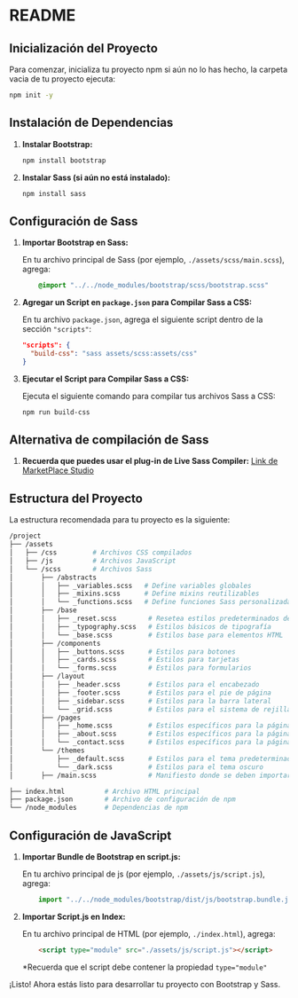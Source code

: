 # README

## Inicialización del Proyecto

Para comenzar, inicializa tu proyecto npm si aún no lo has hecho, la carpeta vacia de tu proyecto ejecuta:

```bash
npm init -y
```

## Instalación de Dependencias

1. **Instalar Bootstrap:**

    ```bash
    npm install bootstrap
    ```

2. **Instalar Sass (si aún no está instalado):**

    ```bash
    npm install sass
    ```

## Configuración de Sass

1. **Importar Bootstrap en Sass:**

    En tu archivo principal de Sass (por ejemplo, `./assets/scss/main.scss`), agrega:

    ```scss
        @import "../../node_modules/bootstrap/scss/bootstrap.scss"
    ```

2. **Agregar un Script en `package.json` para Compilar Sass a CSS:**

    En tu archivo `package.json`, agrega el siguiente script dentro de la sección `"scripts"`:

    ```json
    "scripts": {
      "build-css": "sass assets/scss:assets/css"
    }
    ```

3. **Ejecutar el Script para Compilar Sass a CSS:**

    Ejecuta el siguiente comando para compilar tus archivos Sass a CSS:

    ```bash
    npm run build-css
    ```
## Alternativa de compilación de Sass
1. **Recuerda que puedes usar el plug-in de Live Sass Compiler:**
    [Link de MarketPlace Studio](https://marketplace.visualstudio.com/items?itemName=ritwickdey.live-sass)
   

 
## Estructura del Proyecto

La estructura recomendada para tu proyecto es la siguiente:

```bash
/project
├── /assets
│   ├── /css         # Archivos CSS compilados
│   ├── /js          # Archivos JavaScript
│   └── /scss        # Archivos Sass
│       ├── /abstracts
│       │   ├── _variables.scss   # Define variables globales
│       │   ├── _mixins.scss      # Define mixins reutilizables
│       │   └── _functions.scss   # Define funciones Sass personalizadas
│       ├── /base
│       │   ├── _reset.scss        # Resetea estilos predeterminados del navegador
│       │   ├── _typography.scss   # Estilos básicos de tipografía
│       │   └── _base.scss         # Estilos base para elementos HTML
│       ├── /components
│       │   ├── _buttons.scss      # Estilos para botones
│       │   ├── _cards.scss        # Estilos para tarjetas
│       │   └── _forms.scss        # Estilos para formularios
│       ├── /layout
│       │   ├── _header.scss       # Estilos para el encabezado
│       │   ├── _footer.scss       # Estilos para el pie de página
│       │   ├── _sidebar.scss      # Estilos para la barra lateral
│       │   └── _grid.scss         # Estilos para el sistema de rejilla
│       ├── /pages
│       │   ├── _home.scss         # Estilos específicos para la página de inicio
│       │   ├── _about.scss        # Estilos específicos para la página de "Sobre nosotros"
│       │   └── _contact.scss      # Estilos específicos para la página de contacto
│       └── /themes
│           ├── _default.scss      # Estilos para el tema predeterminado
│           └── _dark.scss         # Estilos para el tema oscuro
│       ├── /main.scss             # Manifiesto donde se deben importar todos los parciales 

├── index.html          # Archivo HTML principal
├── package.json        # Archivo de configuración de npm
└── /node_modules       # Dependencias de npm
```

## Configuración de JavaScript
1. **Importar Bundle de Bootstrap en script.js:**

    En tu archivo principal de js (por ejemplo, `./assets/js/script.js`), agrega:

    ```js
        import "../../node_modules/bootstrap/dist/js/bootstrap.bundle.js";
    ```
2. **Importar Script.js en Index:**

    En tu archivo principal de HTML (por ejemplo, `./index.html`), agrega:

    ```html
        <script type="module" src="./assets/js/script.js"></script>
    ```

    *Recuerda que el script debe contener la propiedad `type="module"`

¡Listo! Ahora estás listo para desarrollar tu proyecto con Bootstrap y Sass.

